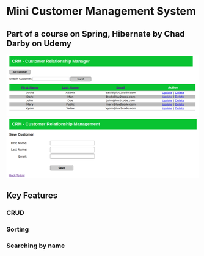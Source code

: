 # Mini Customer Management System

## Part of a course on Spring, Hibernate by Chad Darby on Udemy

<img src="web/resources/images/layout.png" alt="">
<br>
<img src="web/resources/images/add.png" alt="">

## Key Features
### CRUD
### Sorting
### Searching by name
